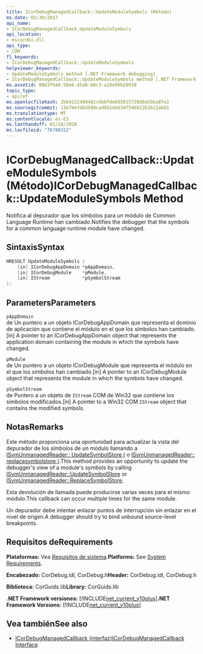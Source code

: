 ```yaml
---
title: ICorDebugManagedCallback::UpdateModuleSymbols (Método)
ms.date: 03/30/2017
api_name:
- ICorDebugManagedCallback.UpdateModuleSymbols
api_location:
- mscordbi.dll
api_type:
- COM
f1_keywords:
- ICorDebugManagedCallback::UpdateModuleSymbols
helpviewer_keywords:
- UpdateModuleSymbols method [.NET Framework debugging]
- ICorDebugManagedCallback::UpdateModuleSymbols method [.NET Framework debugging]
ms.assetid: 0863f644-58e8-45a0-b0c3-a28e99b20938
topic_type:
- apiref
ms.openlocfilehash: 2b64122489481c6b0fde605015720d0a56ba8fe2
ms.sourcegitcommit: 13e79efdbd589cad6b1de634f5d6b1262b12ab01
ms.translationtype: MT
ms.contentlocale: es-ES
ms.lasthandoff: 01/28/2020
ms.locfileid: "76788322"
---
```

# <a name="icordebugmanagedcallbackupdatemodulesymbols-method"></a><span data-ttu-id="328cc-102">ICorDebugManagedCallback::UpdateModuleSymbols (Método)</span><span class="sxs-lookup"><span data-stu-id="328cc-102">ICorDebugManagedCallback::UpdateModuleSymbols Method</span></span>
<span data-ttu-id="328cc-103">Notifica al depurador que los símbolos para un módulo de Common Language Runtime han cambiado.</span><span class="sxs-lookup"><span data-stu-id="328cc-103">Notifies the debugger that the symbols for a common language runtime module have changed.</span></span>  
  
## <a name="syntax"></a><span data-ttu-id="328cc-104">Sintaxis</span><span class="sxs-lookup"><span data-stu-id="328cc-104">Syntax</span></span>  
  
```cpp  
HRESULT UpdateModuleSymbols (  
    [in] ICorDebugAppDomain *pAppDomain,  
    [in] ICorDebugModule    *pModule,  
    [in] IStream            *pSymbolStream  
);  
```  
  
## <a name="parameters"></a><span data-ttu-id="328cc-105">Parameters</span><span class="sxs-lookup"><span data-stu-id="328cc-105">Parameters</span></span>  
 `pAppDomain`  
 <span data-ttu-id="328cc-106">de Un puntero a un objeto ICorDebugAppDomain que representa el dominio de aplicación que contiene el módulo en el que los símbolos han cambiado.</span><span class="sxs-lookup"><span data-stu-id="328cc-106">[in] A pointer to an ICorDebugAppDomain object that represents the application domain containing the module in which the symbols have changed.</span></span>  
  
 `pModule`  
 <span data-ttu-id="328cc-107">de Un puntero a un objeto ICorDebugModule que representa el módulo en el que los símbolos han cambiado.</span><span class="sxs-lookup"><span data-stu-id="328cc-107">[in] A pointer to an ICorDebugModule object that represents the module in which the symbols have changed.</span></span>  
  
 `pSymbolStream`  
 <span data-ttu-id="328cc-108">de Puntero a un objeto de `IStream` COM de Win32 que contiene los símbolos modificados.</span><span class="sxs-lookup"><span data-stu-id="328cc-108">[in] A pointer to a Win32 COM `IStream` object that contains the modified symbols.</span></span>  
  
## <a name="remarks"></a><span data-ttu-id="328cc-109">Notas</span><span class="sxs-lookup"><span data-stu-id="328cc-109">Remarks</span></span>  
 <span data-ttu-id="328cc-110">Este método proporciona una oportunidad para actualizar la vista del depurador de los símbolos de un módulo llamando a [ISymUnmanagedReader:: UpdateSymbolStore (](../../../../docs/framework/unmanaged-api/diagnostics/isymunmanagedreader-updatesymbolstore-method.md) o [ISymUnmanagedReader:: replacesymbolstore (](../../../../docs/framework/unmanaged-api/diagnostics/isymunmanagedreader-replacesymbolstore-method.md).</span><span class="sxs-lookup"><span data-stu-id="328cc-110">This method provides an opportunity to update the debugger's view of a module's symbols by calling [ISymUnmanagedReader::UpdateSymbolStore](../../../../docs/framework/unmanaged-api/diagnostics/isymunmanagedreader-updatesymbolstore-method.md) or [ISymUnmanagedReader::ReplaceSymbolStore](../../../../docs/framework/unmanaged-api/diagnostics/isymunmanagedreader-replacesymbolstore-method.md).</span></span>  
  
 <span data-ttu-id="328cc-111">Esta devolución de llamada puede producirse varias veces para el mismo módulo.</span><span class="sxs-lookup"><span data-stu-id="328cc-111">This callback can occur multiple times for the same module.</span></span>  
  
 <span data-ttu-id="328cc-112">Un depurador debe intentar enlazar puntos de interrupción sin enlazar en el nivel de origen.</span><span class="sxs-lookup"><span data-stu-id="328cc-112">A debugger should try to bind unbound source-level breakpoints.</span></span>  
  
## <a name="requirements"></a><span data-ttu-id="328cc-113">Requisitos de</span><span class="sxs-lookup"><span data-stu-id="328cc-113">Requirements</span></span>  
 <span data-ttu-id="328cc-114">**Plataformas:** Vea [Requisitos de sistema](../../../../docs/framework/get-started/system-requirements.md).</span><span class="sxs-lookup"><span data-stu-id="328cc-114">**Platforms:** See [System Requirements](../../../../docs/framework/get-started/system-requirements.md).</span></span>  
  
 <span data-ttu-id="328cc-115">**Encabezado:** CorDebug.idl, CorDebug.h</span><span class="sxs-lookup"><span data-stu-id="328cc-115">**Header:** CorDebug.idl, CorDebug.h</span></span>  
  
 <span data-ttu-id="328cc-116">**Biblioteca:** CorGuids.lib</span><span class="sxs-lookup"><span data-stu-id="328cc-116">**Library:** CorGuids.lib</span></span>  
  
 <span data-ttu-id="328cc-117">**.NET Framework versiones:** [!INCLUDE[net_current_v10plus](../../../../includes/net-current-v10plus-md.md)]</span><span class="sxs-lookup"><span data-stu-id="328cc-117">**.NET Framework Versions:** [!INCLUDE[net_current_v10plus](../../../../includes/net-current-v10plus-md.md)]</span></span>  
  
## <a name="see-also"></a><span data-ttu-id="328cc-118">Vea también</span><span class="sxs-lookup"><span data-stu-id="328cc-118">See also</span></span>

- [<span data-ttu-id="328cc-119">ICorDebugManagedCallback (interfaz)</span><span class="sxs-lookup"><span data-stu-id="328cc-119">ICorDebugManagedCallback Interface</span></span>](icordebugmanagedcallback-interface.md)
